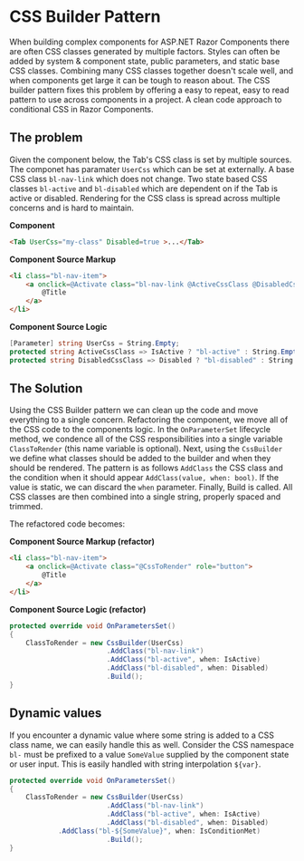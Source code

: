 # CSS Builder Pattern

When building complex components for ASP.NET Razor Components there are often CSS classes generated by multiple factors.
Styles can often be added by system & component state, public parameters, and static base CSS classes.
Combining many CSS classes together doesn't scale well, and when components get large it can be tough to reason about.
The CSS builder pattern fixes this problem by offering a easy to repeat, easy to read pattern to use across components in a project.
A clean code approach to conditional CSS in Razor Components.

## The problem

Given the component below, the Tab's CSS class is set by multiple sources.
The componet has paramater `UserCss` which can be set at externally.
A base CSS class `bl-nav-link` which does not change.
Two state based CSS classes `bl-active` and `bl-disabled` which are dependent on if the Tab is active or disabled.
Rendering for the CSS class is spread across multiple concerns and is hard to maintain.

**Component**
```html
<Tab UserCss="my-class" Disabled=true >...</Tab>
```

**Component Source Markup**
```html
<li class="bl-nav-item">
    <a onclick=@Activate class="bl-nav-link @ActiveCssClass @DisabledCssClass" role="button">
        @Title
    </a>
</li>
```
**Component Source Logic**
```csharp
[Parameter] string UserCss = String.Empty;
protected string ActiveCssClass => IsActive ? "bl-active" : String.Empty;
protected string DisabledCssClass => Disabled ? "bl-disabled" : String.Empty;
```

## The Solution

Using the CSS Builder pattern we can clean up the code and move everything to a single concern.
Refactoring the component, we move all of the CSS code to the components logic.
In the `OnParameterSet` lifecycle method, we condence all of the CSS responsibilities into a single variable `ClassToRender` (this name variable is optional).
Next, using the `CssBuilder` we define what classes should be added to the builder and when they should be rendered.
The pattern is as follows `AddClass` the CSS class and the condition when it should appear `AddClass(value, when: bool)`.
If the value is static, we can discard the `when` parameter.
Finally, Build is called. All CSS classes are then combined into a single string, properly spaced and trimmed.

The refactored code becomes:

**Component Source Markup (refactor)**
```html
<li class="bl-nav-item">
    <a onclick=@Activate class="@CssToRender" role="button">
        @Title
    </a>
</li>
```

**Component Source Logic (refactor)**
```csharp
protected override void OnParametersSet()
{
    ClassToRender = new CssBuilder(UserCss)
                        .AddClass("bl-nav-link")
                        .AddClass("bl-active", when: IsActive)
                        .AddClass("bl-disabled", when: Disabled)
                        .Build();
}
```

## Dynamic values

If you encounter a dynamic value where some string is added to a CSS class name, we can easily handle this as well.
Consider the CSS namespace `bl-` must be prefixed to a value `SomeValue` supplied by the component state or user input.
This is easily handled with string interpolation `${var}`.

```csharp
protected override void OnParametersSet()
{
    ClassToRender = new CssBuilder(UserCss)
                        .AddClass("bl-nav-link")
                        .AddClass("bl-active", when: IsActive)
                        .AddClass("bl-disabled", when: Disabled)
			.AddClass("bl-${SomeValue}", when: IsConditionMet)
                        .Build();
}
```
